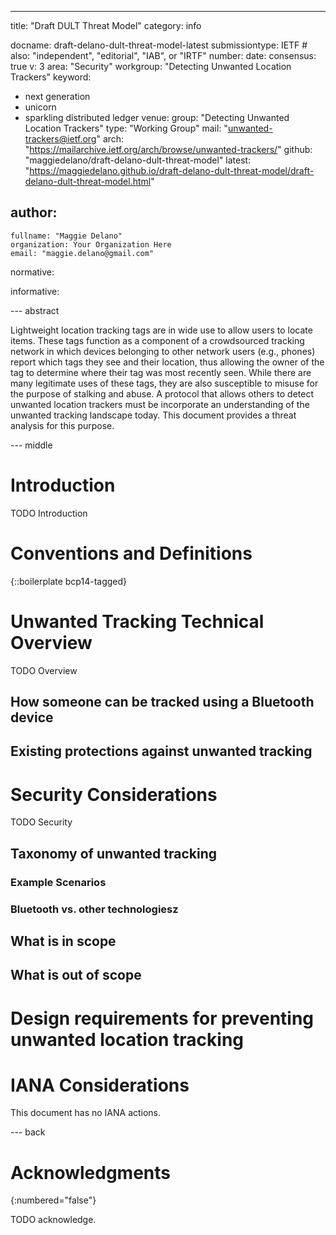 ---
title: "Draft DULT Threat Model"
category: info

docname: draft-delano-dult-threat-model-latest
submissiontype: IETF  # also: "independent", "editorial", "IAB", or "IRTF"
number:
date:
consensus: true
v: 3
area: "Security"
workgroup: "Detecting Unwanted Location Trackers"
keyword:
 - next generation
 - unicorn
 - sparkling distributed ledger
venue:
  group: "Detecting Unwanted Location Trackers"
  type: "Working Group"
  mail: "unwanted-trackers@ietf.org"
  arch: "https://mailarchive.ietf.org/arch/browse/unwanted-trackers/"
  github: "maggiedelano/draft-delano-dult-threat-model"
  latest: "https://maggiedelano.github.io/draft-delano-dult-threat-model/draft-delano-dult-threat-model.html"

author:
 -
    fullname: "Maggie Delano"
    organization: Your Organization Here
    email: "maggie.delano@gmail.com"

normative:

informative:


--- abstract

Lightweight location tracking tags are in wide use to allow users to locate items. These tags function as a component of a crowdsourced tracking network in which devices belonging to other network users (e.g., phones) report which tags they see and their location, thus allowing the owner of the tag to determine where their tag was most recently seen. While there are many legitimate uses of these tags, they are also susceptible to misuse for the purpose of stalking and abuse. A protocol that allows others to detect unwanted location trackers must be incorporate an understanding of the unwanted tracking landscape today. This document provides a threat analysis for this purpose.


--- middle

# Introduction

TODO Introduction


# Conventions and Definitions

{::boilerplate bcp14-tagged}

# Unwanted Tracking Technical Overview

TODO Overview

## How someone can be tracked using a Bluetooth device

## Existing protections against unwanted tracking

# Security Considerations

TODO Security

## Taxonomy of unwanted tracking

### Example Scenarios

### Bluetooth vs. other technologiesz

## What is in scope

## What is out of scope

# Design requirements for preventing unwanted location tracking

# IANA Considerations

This document has no IANA actions.

--- back

# Acknowledgments
{:numbered="false"}

TODO acknowledge.
